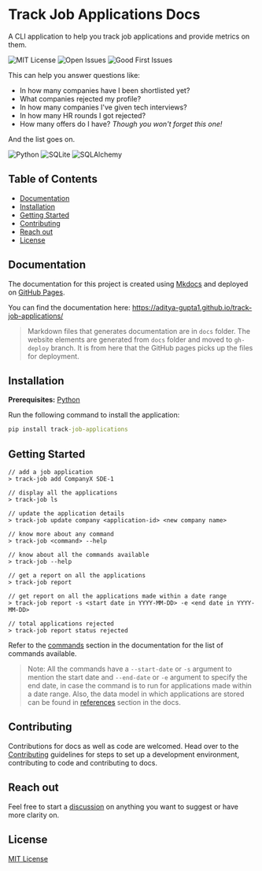 # Track Job Applications Docs

A CLI application to help you track job applications and provide metrics on them.

![MIT License](https://img.shields.io/github/license/Aditya-Gupta1/job-application-cli?color=green&style=flat-square)
![Open Issues](https://img.shields.io/github/issues/Aditya-Gupta1/job-application-cli?color=dark-green&style=flat-square)
![Good First Issues](https://img.shields.io/github/issues/Aditya-Gupta1/job-application-cli/good%20first%20issue?color=blue&style=flat-square)

This can help you answer questions like:

- In how many companies have I been shortlisted yet?
- What companies rejected my profile?
- In how many companies I've given tech interviews?
- In how many HR rounds I got rejected?
- How many offers do I have? *Though you won't forget this one!*

And the list goes on.

![Python](https://img.shields.io/badge/python-3670A0?style=for-the-badge&logo=python&logoColor=ffdd54)
![SQLite](https://img.shields.io/badge/sqlite-%2307405e.svg?style=for-the-badge&logo=sqlite&logoColor=white)
![SQLAlchemy](https://img.shields.io/badge/SQLAlchemy-blue.svg?logoColor=white&style=for-the-badge&color=red)

## Table of Contents

* [Documentation](#documentation)
* [Installation](#installation)
* [Getting Started](#getting-started)
* [Contributing](#contributing)
* [Reach out](#reach-out)
* [License](#license)

## Documentation

The documentation for this project is created using [Mkdocs](https://www.mkdocs.org/)
and deployed on [GitHub Pages](https://docs.github.com/en/pages/getting-started-with-github-pages/about-github-pages).

You can find the documentation here: https://aditya-gupta1.github.io/track-job-applications/

>Markdown files that generates documentation are in `docs` folder. The website elements are generated from `docs` folder and moved to `gh-deploy` branch. It is from here that the GitHub pages picks up the files for deployment.

## Installation

**Prerequisites:** [Python](https://www.python.org/downloads/)

Run the following command to install the application:
```cmd
pip install track-job-applications
```

## Getting Started

```commandline
// add a job application
> track-job add CompanyX SDE-1

// display all the applications
> track-job ls

// update the application details
> track-job update company <application-id> <new company name>

// know more about any command
> track-job <command> --help

// know about all the commands available
> track-job --help

// get a report on all the applications
> track-job report

// get report on all the applications made within a date range
> track-job report -s <start date in YYYY-MM-DD> -e <end date in YYYY-MM-DD>

// total applications rejected
> track-job report status rejected
```

Refer to the [commands](https://aditya-gupta1.github.io/track-job-applications/Commands/) section in the documentation for the list of commands available.

> Note: All the commands have a `--start-date` or `-s` argument to mention the start date and `--end-date` or `-e` argument
> to specify the end date, in case the command is to run for applications made within a date range.
>  Also, the data model in which applications are stored can be found in [references](https://aditya-gupta1.github.io/track-job-applications/References/) section in the docs.

## Contributing

Contributions for docs as well as code are welcomed. Head over to the [Contributing](https://github.com/Aditya-Gupta1/track-job-applications/blob/main/CONTRIBUTING.md) 
guidelines for steps to set up a development environment, contributing to code and contributing to docs.

## Reach out

Feel free to start a [discussion](https://github.com/Aditya-Gupta1/track-job-applications/discussions) on anything you want to suggest or have more clarity on.  

## License

[MIT License](https://github.com/Aditya-Gupta1/track-job-applications/blob/main/LICENSE.md)
